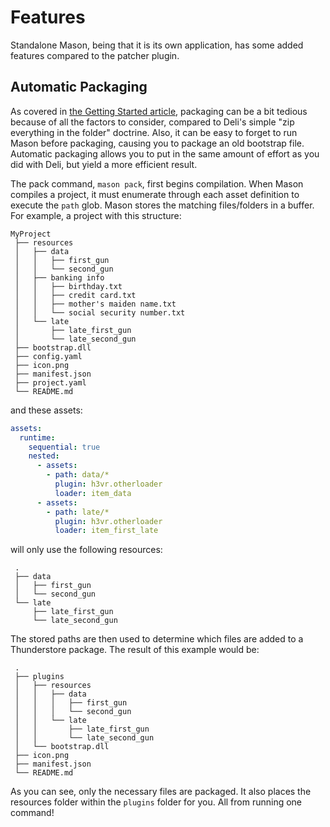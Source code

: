 # Features

Standalone Mason, being that it is its own application, has some added features compared to the patcher plugin.

## Automatic Packaging

As covered in [the Getting Started article](../getting_started/packaging.md), packaging can be a bit tedious because of all the factors to consider, compared to Deli's simple "zip everything in the folder" doctrine. Also, it can be easy to forget to run Mason before packaging, causing you to package an old bootstrap file. Automatic packaging allows you to put in the same amount of effort as you did with Deli, but yield a more efficient result.

The pack command, `mason pack`, first begins compilation. When Mason compiles a project, it must enumerate through each asset definition to execute the `path` glob. Mason stores the matching files/folders in a buffer. For example, a project with this structure:

```text
MyProject
 ├── resources
 │   ├── data
 │   │   ├── first_gun
 │   │   └── second_gun
 │   ├── banking info
 │   │   ├── birthday.txt
 │   │   ├── credit card.txt
 │   │   ├── mother's maiden name.txt
 │   │   └── social security number.txt
 │   └── late
 │       ├── late_first_gun
 │       └── late_second_gun
 ├── bootstrap.dll
 ├── config.yaml
 ├── icon.png
 ├── manifest.json
 ├── project.yaml
 └── README.md
```

and these assets:

```yaml
assets:
  runtime:
    sequential: true
    nested:
      - assets:
        - path: data/*
          plugin: h3vr.otherloader
          loader: item_data
      - assets:
        - path: late/*
          plugin: h3vr.otherloader
          loader: item_first_late
```

will only use the following resources:

```text
 .
 ├── data
 │   ├── first_gun
 │   └── second_gun
 └── late
     ├── late_first_gun
     └── late_second_gun
```

The stored paths are then used to determine which files are added to a Thunderstore package. The result of this example would be:

```text
 .
 ├── plugins
 │   ├── resources
 │   │   ├── data
 │   │   │   ├── first_gun
 │   │   │   └── second_gun
 │   │   └── late
 │   │       ├── late_first_gun
 │   │       └── late_second_gun
 │   └── bootstrap.dll
 ├── icon.png
 ├── manifest.json
 └── README.md
```

As you can see, only the necessary files are packaged. It also places the resources folder within the `plugins` folder for you. All from running one command!
